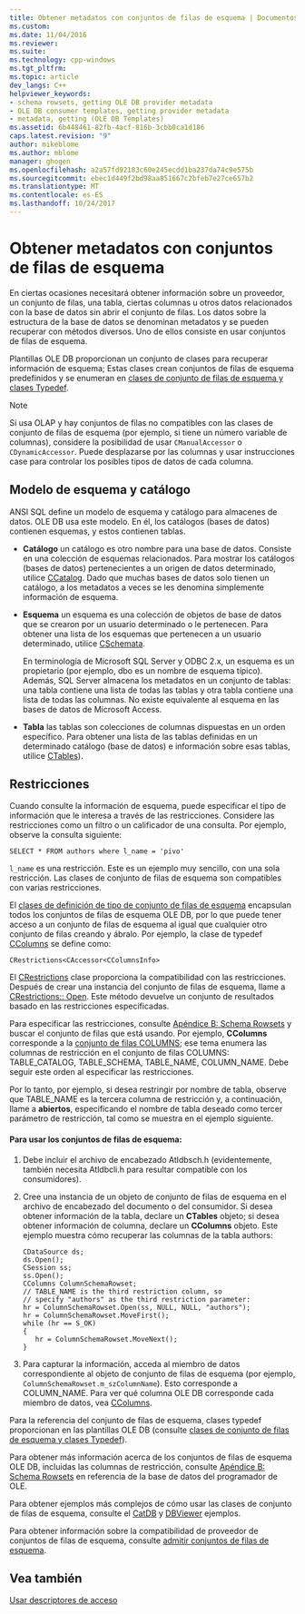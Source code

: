 ```yaml
---
title: Obtener metadatos con conjuntos de filas de esquema | Documentos de Microsoft
ms.custom: 
ms.date: 11/04/2016
ms.reviewer: 
ms.suite: 
ms.technology: cpp-windows
ms.tgt_pltfrm: 
ms.topic: article
dev_langs: C++
helpviewer_keywords:
- schema rowsets, getting OLE DB provider metadata
- OLE DB consumer templates, getting provider metadata
- metadata, getting (OLE DB Templates)
ms.assetid: 6b448461-82fb-4acf-816b-3cbb0ca1d186
caps.latest.revision: "9"
author: mikeblome
ms.author: mblome
manager: ghogen
ms.openlocfilehash: a2a57fd92183c60e245ecdd1ba237da74c9e575b
ms.sourcegitcommit: ebec1d449f2bd98aa851667c2bfeb7e27ce657b2
ms.translationtype: MT
ms.contentlocale: es-ES
ms.lasthandoff: 10/24/2017
---
```

# <a name="obtaining-metadata-with-schema-rowsets"></a>Obtener metadatos con conjuntos de filas de esquema
En ciertas ocasiones necesitará obtener información sobre un proveedor, un conjunto de filas, una tabla, ciertas columnas u otros datos relacionados con la base de datos sin abrir el conjunto de filas. Los datos sobre la estructura de la base de datos se denominan metadatos y se pueden recuperar con métodos diversos. Uno de ellos consiste en usar conjuntos de filas de esquema.  
  
 Plantillas OLE DB proporcionan un conjunto de clases para recuperar información de esquema; Estas clases crean conjuntos de filas de esquema predefinidos y se enumeran en [clases de conjunto de filas de esquema y clases Typedef](../../data/oledb/schema-rowset-classes-and-typedef-classes.md).  
  
> [!NOTE]
>  Si usa OLAP y hay conjuntos de filas no compatibles con las clases de conjunto de filas de esquema (por ejemplo, si tiene un número variable de columnas), considere la posibilidad de usar `CManualAccessor` o `CDynamicAccessor`. Puede desplazarse por las columnas y usar instrucciones case para controlar los posibles tipos de datos de cada columna.  
  
## <a name="catalogschema-model"></a>Modelo de esquema y catálogo  
 ANSI SQL define un modelo de esquema y catálogo para almacenes de datos. OLE DB usa este modelo. En él, los catálogos (bases de datos) contienen esquemas, y estos contienen tablas.  
  
-   **Catálogo** un catálogo es otro nombre para una base de datos. Consiste en una colección de esquemas relacionados. Para mostrar los catálogos (bases de datos) pertenecientes a un origen de datos determinado, utilice [CCatalog](../../data/oledb/ccatalogs-ccataloginfo.md). Dado que muchas bases de datos solo tienen un catálogo, a los metadatos a veces se les denomina simplemente información de esquema.  
  
-   **Esquema** un esquema es una colección de objetos de base de datos que se crearon por un usuario determinado o le pertenecen. Para obtener una lista de los esquemas que pertenecen a un usuario determinado, utilice [CSchemata](../../data/oledb/cschemata-cschematainfo.md).  
  
     En terminología de Microsoft SQL Server y ODBC 2.x, un esquema es un propietario (por ejemplo, dbo es un nombre de esquema típico). Además, SQL Server almacena los metadatos en un conjunto de tablas: una tabla contiene una lista de todas las tablas y otra tabla contiene una lista de todas las columnas. No existe equivalente al esquema en las bases de datos de Microsoft Access.  
  
-   **Tabla** las tablas son colecciones de columnas dispuestas en un orden específico. Para obtener una lista de las tablas definidas en un determinado catálogo (base de datos) e información sobre esas tablas, utilice [CTables](../../data/oledb/ctables-ctableinfo.md)).  
  
## <a name="restrictions"></a>Restricciones  
 Cuando consulte la información de esquema, puede especificar el tipo de información que le interesa a través de las restricciones. Considere las restricciones como un filtro o un calificador de una consulta. Por ejemplo, observe la consulta siguiente:  
  
```  
SELECT * FROM authors where l_name = 'pivo'  
```  
  
 `l_name` es una restricción. Este es un ejemplo muy sencillo, con una sola restricción. Las clases de conjunto de filas de esquema son compatibles con varias restricciones.  
  
 El [clases de definición de tipo de conjunto de filas de esquema](../../data/oledb/schema-rowset-classes-and-typedef-classes.md) encapsulan todos los conjuntos de filas de esquema OLE DB, por lo que puede tener acceso a un conjunto de filas de esquema al igual que cualquier otro conjunto de filas creando y ábralo. Por ejemplo, la clase de typedef [CColumns](../../data/oledb/ccolumns-ccolumnsinfo.md) se define como:  
  
```  
CRestrictions<CAccessor<CColumnsInfo>  
```  
  
 El [CRestrictions](../../data/oledb/crestrictions-class.md) clase proporciona la compatibilidad con las restricciones. Después de crear una instancia del conjunto de filas de esquema, llame a [CRestrictions:: Open](../../data/oledb/crestrictions-open.md). Este método devuelve un conjunto de resultados basado en las restricciones especificadas.  
  
 Para especificar las restricciones, consulte [Apéndice B: Schema Rowsets](http://go.microsoft.com/fwlink/?linkid=64681) y buscar el conjunto de filas que está usando. Por ejemplo, **CColumns** corresponde a la [conjunto de filas COLUMNS](http://go.microsoft.com/fwlink/?linkid=64682); ese tema enumera las columnas de restricción en el conjunto de filas COLUMNS: TABLE_CATALOG, TABLE_SCHEMA, TABLE_NAME, COLUMN_NAME. Debe seguir este orden al especificar las restricciones.  
  
 Por lo tanto, por ejemplo, si desea restringir por nombre de tabla, observe que TABLE_NAME es la tercera columna de restricción y, a continuación, llame a **abiertos**, especificando el nombre de tabla deseado como tercer parámetro de restricción, tal como se muestra en el ejemplo siguiente.  
  
#### <a name="to-use-schema-rowsets"></a>Para usar los conjuntos de filas de esquema:  
  
1.  Debe incluir el archivo de encabezado Atldbsch.h (evidentemente, también necesita Atldbcli.h para resultar compatible con los consumidores).  
  
2.  Cree una instancia de un objeto de conjunto de filas de esquema en el archivo de encabezado del documento o del consumidor. Si desea obtener información de la tabla, declare un **CTables** objeto; si desea obtener información de columna, declare un **CColumns** objeto. Este ejemplo muestra cómo recuperar las columnas de la tabla authors:  
  
    ```  
    CDataSource ds;  
    ds.Open();  
    CSession ss;  
    ss.Open();  
    CColumns ColumnSchemaRowset;  
    // TABLE_NAME is the third restriction column, so  
    // specify "authors" as the third restriction parameter:  
    hr = ColumnSchemaRowset.Open(ss, NULL, NULL, "authors");  
    hr = ColumnSchemaRowset.MoveFirst();  
    while (hr == S_OK)  
    {  
       hr = ColumnSchemaRowset.MoveNext();  
    }  
    ```  
  
3.  Para capturar la información, acceda al miembro de datos correspondiente al objeto de conjunto de filas de esquema (por ejemplo, `ColumnSchemaRowset.m_szColumnName`). Esto corresponde a COLUMN_NAME. Para ver qué columna OLE DB corresponde cada miembro de datos, vea [CColumns](../../data/oledb/ccolumns-ccolumnsinfo.md).  
  
 Para la referencia del conjunto de filas de esquema, clases typedef proporcionan en las plantillas OLE DB (consulte [clases de conjunto de filas de esquema y clases Typedef](../../data/oledb/schema-rowset-classes-and-typedef-classes.md)).  
  
 Para obtener más información acerca de los conjuntos de filas de esquema OLE DB, incluidas las columnas de restricción, consulte [Apéndice B: Schema Rowsets](http://go.microsoft.com/fwlink/?linkid=64681) en referencia de la base de datos del programador de OLE.  
  
 Para obtener ejemplos más complejos de cómo usar las clases de conjunto de filas de esquema, consulte el [CatDB](http://msdn.microsoft.com/en-us/003d516b-2bf6-444e-8be5-4ebaa0b66046) y [DBViewer](http://msdn.microsoft.com/en-us/07620f99-c347-4d09-9ebc-2459e8049832) ejemplos.  
  
 Para obtener información sobre la compatibilidad de proveedor de conjuntos de filas de esquema, consulte [admitir conjuntos de filas de esquema](../../data/oledb/supporting-schema-rowsets.md).  
  
## <a name="see-also"></a>Vea también  
 [Usar descriptores de acceso](../../data/oledb/using-accessors.md)